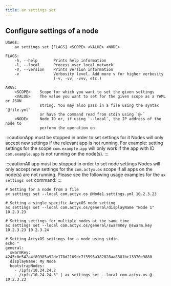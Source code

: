 ```yaml
---
title: ax settings set
---
```


<!-- markdownlint-disable-file MD040 -->

## Configure settings of a node

```
USAGE:
    ax settings set [FLAGS] <SCOPE> <VALUE> <NODE>

FLAGS:
    -h, --help       Prints help information
    -l, --local      Process over local network
    -V, --version    Prints version information
    -v               Verbosity level. Add more v for higher verbosity
                     (-v, -vv, -vvv, etc.)

ARGS:
    <SCOPE>    Scope for which you want to set the given settings
    <VALUE>    The value you want to set for the given scope as a YAML or JSON
               string. You may also pass in a file using the syntax `@file.yml`
               or have the command read from stdin using `@-`
    <NODE>     Node ID or, if using `--local`, the IP address of the node to
               perform the operation on
```

:::cautionApp must be stopped in order to set settings for it
Nodes will only accept new settings if the relevant app is not running. For example: setting settings for the scope `com.example.app` will only work if the app with ID `com.example.app` is not running on the node(s).
:::

:::cautionAll app must be stopped in order to set node settings
Nodes will only accept new settings for the `com.actyx.os` scope if all apps on the node(s) are not running.
Please see the following usage examples for the `ax settings set` command:
:::

```
# Setting for a node from a file
ax settings set --local com.actyx.os @Node1.settings.yml 10.2.3.23

# Setting a single specific ActyxOS node setting
ax settings set --local com.actyx.os/general/displayName "Node 1" 10.2.3.23

# Setting settings for multiple nodes at the same time
ax settings set --local com.actyx.os/general/swarmKey @swarm.key 10.2.3.23 10.2.3.24

# Setting ActyxOS settings for a node using stdin
echo "
general:
  swarmKey: 4245c0e542a4f89985a92de178d2169dc7f3596a382828aa8381bc13370e9880
  displayName: My Node
  bootstrapNodes:
    - /ipfs/10.24.24.2
    - /ipfs/10.24.24.3" | ax settings set --local com.actyx.os @- 10.2.3.23
```
